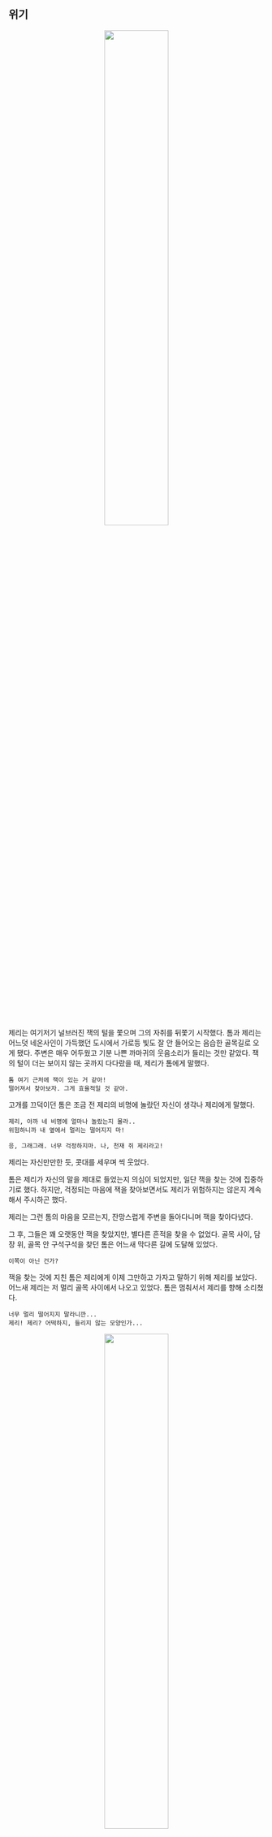 ## 위기

<!-- 어두운 골목 사진 -->
<p align="center"><img src="https://user-images.githubusercontent.com/74239275/99146981-55344f80-26c0-11eb-8721-c9a2f57fd5b6.jpg" width="50%" height="50%">

제리는 여기저기 널브러진 잭의 털을 쫓으며 그의 자취를 뒤쫓기 시작했다.
톰과 제리는 어느덧 네온사인이 가득했던 도시에서 가로등 빛도 잘 안 들어오는 음습한 골목길로 오게 됐다.
주변은 매우 어두웠고 기분 나쁜 까마귀의 웃음소리가 들리는 것만 같았다.
잭의 털이 더는 보이지 않는 곳까지 다다랐을 때, 제리가 톰에게 말했다.

```
톰 여기 근처에 잭이 있는 거 같아!
떨어져서 찾아보자. 그게 효율적일 것 같아.
```

고개를 끄덕이던 톰은 조금 전 제리의 비명에 놀랐던 자신이 생각나 제리에게 말했다.

```
제리, 아까 네 비명에 얼마나 놀랐는지 몰라..
위험하니까 내 옆에서 멀리는 떨어지지 마!
```
```
응, 그래그래. 너무 걱정하지마. 나, 천재 쥐 제리라고!
```
제리는 자신만만한 듯, 콧대를 세우며 씩 웃었다.

톰은 제리가 자신의 말을 제대로 들었는지 의심이 되었지만, 일단 잭을 찾는 것에 집중하기로 했다.
하지만, 걱정되는 마음에 잭을 찾아보면서도 제리가 위험하지는 않은지 계속해서 주시하곤 했다.

제리는 그런 톰의 마음을 모르는지, 잔망스럽게 주변을 돌아다니며 잭을 찾아다녔다.

그 후, 그들은 꽤 오랫동안 잭을 찾았지만, 별다른 흔적을 찾을 수 없었다.
골목 사이, 담장 위, 골목 안 구석구석을 찾던 톰은 어느새 막다른 길에 도달해 있었다.

```
이쪽이 아닌 건가?
```

잭을 찾는 것에 지친 톰은 제리에게 이제 그만하고 가자고 말하기 위해 제리를 보았다.
어느새 제리는 저 멀리 골목 사이에서 나오고 있었다.
톰은 멈춰서서 제리를 향해 소리쳤다.

```
너무 멀리 떨어지지 말라니깐... 
제리! 제리? 어떡하지, 들리지 않는 모양인가...
```
<!-- 제리를 부르는 톰 그림 -->
<p align="center"><img src="https://o.remove.bg/uploads/e8954cfb-4b30-41a5-8ebd-f60de282eb60/%EA%BC%B4%EB%A3%A8%EB%A3%A9.jpg" width="50%" height="50%">


톰은 초조해지기 시작했다. 
늦은 밤 골목길.
어떠한 나쁜 일이 벌어져도 이상하지 않은 상황이다.
```
불안한데.
어떡하지...
```

톰은 제리에게 더 가까이 가기 위해 발을 움직였다.
그때, 제리가 나온 골목 안에서 검은 그림자가 아른아른 보였다.
톰은 실눈을 뜨고 검은 그림자의 존재가 무엇인지 파악하기 위해 안간힘을 썼다.
제리를 향한 톰의 걸음이 점점 빨라졌다.
그러던 중 제리를 향해 커다란 검은 그림자가 점점 접근하기 시작했다.
검은 그림자의 존재를 알 수 없었던 톰은 이를 제리에게 알리기 위해 소리쳤다.

```
제리! 뒤를 봐!
```

톰이 소리쳐 보지만 멀리 떨어져 있는 제리에겐 들리지 않는다.

```
이런...! 제리! 위험해!!!
```

톰은 한 치의 망설임 없이 제리에게 달려갔다.
그 순간 날카로운 발톱이 제리를 낚아챘다.
제리는 미처 피하지 못하고 검은 그림자에 붙잡혔다.

<!-- 붙잡힌 제리의 모습 사진 -->
<p align="center"><img src="https://user-images.githubusercontent.com/74279304/99484634-2fe76000-29a4-11eb-9ac3-6321eedb5de7.png" width="50%" height="50%">

```
뭐, 뭐야?! 이거 놓지 못해-?!
```

발버둥 치는 제리를 본 톰은 제리를 붙잡은 그림자를 향해 소리쳤다.

```
제리를 놓아줘!! 제리!! 제리!! 안 돼!!
```
톰은 제리를 잡아챈 검은 그림자를 뒤쫓았다.
하지만 골목 안은 너무 어두웠으며, 검은 그림자는 어둠에 익숙한 듯 보였다.
그에 비해 오랜 시간 집에서 생활해 온 톰은 어둠 속에서 움직이는 것이 힘들었다.
어둠에서 헤매는 톰을 비웃듯, 이내 검은 그림자는 제리와 함께 사라졌다.
제리를 놓치긴 했지만, 톰은 잠깐 사이 고양이의 꼬리를 분명 보았다.
검은 그림자는 자신과 같은 고양이였다.
나아가 날카로운 발톱이 그가 위험한 고양이임을 알려주고 있었다.

톰은 서둘러 범인을 찾아서 제리를 찾아야만 했다.
만약 제리를 늦게 찾기라도 한다면, 제리는 이미 그 고양이의 먹이가 되었을지도 모른다.
톰은 놀란 마음을 다스리며 제리를 잡아간 범인의 모습을 되새겨보았다.
```
일단 진정하자. 아까 그 고양이 어떻게 생겼더라? 발과 발톱이 거칠었어... 길고양이가 분명해..
그러면, 저번에 만났던 덩치가 큰 고양인가? 아니면.. 제리가 잭이라고 예상했던 고양이?
아니면 완전히 다른 고양이..?
어두운 골목에서 자신의 모습을 안 드러냈으니 검은색 털을 가진 고양이가 분명해!!
```

톰은 그 찰나의 순간을 떠올리며 제리를 납치해간 고양이를 유추하기 시작했다.
그러나 아무리 생각해도 톰은 작은 정보만으로 그 고양이가 누군지 알 수 없었다.
가로등 빛도 잘 들어오지 않는 어두운 골목이었기 때문에 명확히 그 범인의 특징을 잡아낼 수 없어서였다.

```
혹시.. 제리의 말대로 잭인 걸까??
날이 밝았더라면 떨어진 털이라도 찾아봤을텐데..
아냐! 이렇게 생각하고 있을 시간이 없어!
```

톰은 제리를 찾으러 그림자를 쫓았다.
한시가 급했다.

```
제리! 어디로 간 거야! 내 목소리가 들리면 대답해 줘!
```

답답함에 혹시나 싶어 톰이 소리쳤다.
그때, 그림자가 도망간 방향으로 제리의 목소리가 들렸다.
 
```
톰!! 나 여기 있어!! 톰!!
살려.. 읍...
```

톰은 귀를 쫑긋 세우며 제리의 목소리가 들리는 곳이 어딘지 찾고자 하였다. 
톰이 소리를 쫓으며 말했다.
절규하는 목소리였다. 제리는 그의 제일 친한 친구였다. 이렇게 무기력하게 그를 잃을 수는 없었다.

```
안돼!
제리를 놔줘! 제발, 이렇게 부탁할게..
```

한편, 골목 속 어둠 어딘가 길고양이들의 소굴이 있었다.
그 곳에는 톰의 외침을 들으며 비웃는 고양이들이 가득했다.
제리를 납치한 고양이는 이곳으로 모습을 감췄다.


톰은 제리를 찾아 골목길의 깊은 곳으로 들어갔다. 
이곳저곳을 돌아다니다 마침내 톰은 길고양이들의 소굴을 찾아냈다. 
침을 삼키고서 숨을 크게 들이마신 톰은 소굴 안으로 한 발짝 발을 내디뎠다.
그곳에 들어선 톰은 무시무시한 분위기에 압도되었지만, 제리를 구하기 위해 용기를 내어 더 다가갔다.

자신의 소굴에 낯선 이가 들어온 것을 못마땅해하며 고양이들이 눈을 날카롭게 빛냈다.
그때, 제리를 납치한 그 고양이가 자신의 우두머리에게 얘기하듯이 말을 꺼냈다.

```
참 맛있게 생기지 않았습니까? 형님? 
```

<p align="center"><img src="https://user-images.githubusercontent.com/74230759/99184494-98f18c80-2786-11eb-8366-c676f698aa01.jpg" width="50%" height="50%">

제리는 어떤 고양이에게 꼬리를 잡혀 대롱대롱 매달려있었다.
몸이 축 늘어진 모습이 극한의 공포에 기절해버린 듯 했다.
톰은 제리가 금방이라도 잡아먹힐 것 같아 두려웠다. 

```
뭐야 너희! 당장 내 친구 안 풀어줘??
```
톰은 제리를 붙잡은 고양이들을 향해 날카로운 이빨을 내밀며 그들을 위협했다.

사실 톰은 생각보다 많은 숫자의 고양이를 보고 당황했지만, 제리를 구해야겠다는 생각밖에 들지 않았다.
절대 기 죽지 않겠다고 다짐하며 몸을 부풀리기 시작했다.

```
쟤는 뭐 하는 놈이야?
```

어둠에 가려 보이지 않던 길고양이들의 목소리가 하나둘씩 들려오기 시작했다. 

```
이 조그마한 쥐가 네 친구라고? 
형님, 이 고양이가 하는 말 좀 들어보십쇼. 이렇게 맛있어 보이는 쥐와 친구라니, 웃기지 않습니까?
어떻게 고양이와 쥐가 친구가 될 수 있겠습니까? 분명 자신의 먹이를 돌려받으려고 거짓말하는 것이 틀림 없습니다.
```

길고양이들은 먹이를 보고 친구라고 말하는 톰의 말에 어이없어하며 피식 웃었다.

그때, 어둠 속에서 한 고양이가 걸어 나왔다.

```
그래. 참 맛있게 생겼구나! 안 그래 톰?? 근데 여긴 무슨 일이지? 직접 너의 발로 여길 들어오다니 말이야.
```
그 고양이는 잭이었다. 

<!-- 잭의 모습 -->
<p align="center"><img src="https://i.esdrop.com/d/kM787vMiQE.jpg" width="50%" height="50%">

```
집고양이 생활이 꽤 만족스러운가 봐? 털에 윤기 도는 것 좀 봐.
```
잭이 톰을 비웃으며 말했다.

```
진짜 잭이었어?
```
```
그래, 톰. 오랜만이야? 어때, 잘 지냈어?
```

어둠에서 모습을 드러낸 잭은 고양이 무리 속 한가운데서 고고하게 자리 잡고 앉아 톰에게 말을 이어갔다.

```
아까는 그저 굶어가는 가여운 고양이인 척해봤지만… 역시나 나인지 몰라보고 제 먹이도 내주더군.
정말이지 감동이었어 톰.
하지만, 길고양이 시절은 다 잊은 모양이야. 먹이를 나눠주는 여유도 부리다니.
집고양이가 다 된 네 꼴을 보니 아주 우습구나. 
```

오랜만에 만난 잭은 예전보다 초췌해져 있었다. 
원래도 삐딱한 인상이긴 했지만 예전보다 훨씬 탁하고 날카로운 눈동자를 하고 있었다.
톰은 잭이 종적을 감춘 이후 어떻게 지냈는지, 그리고 왜 길고양이들의 소굴에서 우두머리 역할을 하고 있는지 궁금했다.
하지만 궁금증을 해결하는 것보다 제리를 구하는 것이 우선이었다.

```
잭, 그 쥐는 제리야. 얼른 놔줘. 제리가 먼저 너를 알아보고 찾으러 다녔어.
```

하지만 잭은 잔인한 미소를 지으며 군침을 삼켰다.

```
제리? 하하 넌 아직도 쥐랑 다니나 보군. 정말 변한 게 하나도 없어.
```
```
톰, 정말로 쥐와 우리가 친구가 될 수 있을 거라는 순진한 생각을 하는 건 아니겠지? 쥐는 그저 우리의 먹잇감일 뿐이야.
아우들아, 내가 먼저 한 입을 먹을 테니 너희들은 그다음에 먹도록 해라.
```

그리고 잭은 제리를 향해 입을 벌리고 천천히 다가가기 시작했다.

```
안 돼!!! 멈춰!!!
```

톰은 앞뒤 생각할 겨를 없이 잭에게 달려들어 얼굴을 할퀴었다. 
잭은 뛰어난 반사 신경으로 치명상을 입는 것은 피했지만 스친 왼쪽 볼에서 피가 조금 흘러나왔다.
톰의 공격에 제리는 잭으로부터 빠져나올 수 있었다. 
톰은 재빠르게 제리를 붙잡고 잭과 간격을 벌렸다.
하지만 이미 도망가기에는 늦었다.
잭이 공격당하자마자 그를 따르는 길고양이 무리가 출구를 가로막고 그 주위를 둘러싸서 톰과 제리를 포위했기 때문이다.

```
톰, 죽고 싶은가 보구나. 또 그 때와 똑같은 실수를 저지르겠다는 거냐?
```

잭이 분노에 가득 찬 표정으로 말했다.

톰은 제리를 잡아먹으려는 잭의 태도에 반사적으로 공격하였지만, 잭의 말을 듣자마자 잊고 있었던 공포를 느꼈다.
주위를 살펴보니 앞에는 잭이 점점 다가오고, 뒤에는 잭의 무리가 톰을 감싸고 있었다. 
톰은 패닉 상태에 빠져 아무런 대책을 세울 수가 없었다.

```
그래.. 예전에도 이런 상황이었던 것 같은데..
```

한창 톰이 미야에게 사랑에 빠졌을 때 잭과 싸운 적이 있었다.
미야를 향한 톰의 마음이 너무 커 숨기려 해도 숨길 수 없었기 때문일까?
잭은 쉽게 톰의 마음을 알아챘고, 톰의 행동을 석연치 않아 했다.
왜냐하면 톰이 미야를 좋아했던 것과는 상관없이 미야의 짝은 잭이었기 때문이다.
톰이 잭보다 미야를 먼저 좋아했던 건 사실이나 이는 자신만이 알고 있었던 마음이고, 이를 잭이 알 리가 없었다.
이러한 상황이기에 미야를 좋아하는 듯한 톰의 행동이 잭의 마음에 들지 않는 건 당연한 일이었다. 
그러다 어느 날 톰이 미야와 함께 있는 걸 발견한 잭은 그동안 꾹꾹 눌러왔던 분노를 억누르지 못하고 끝내 표출하고 말았다. 
분노한 잭은 자신의 무리를 데려와 톰이 다신 미야에게 다가가지 못하도록 하려 하였다.
그때에도 지금처럼 톰은 잭의 무리에 둘러싸였고 수적 열세 때문에 지고 말았다.
그 이후로 톰은 다시 잭에게 덤비지 못했다.
그리고 미야를, 톰에게 가장 소중했던 존재를 다신 볼 수 없었다. 
그 때와 비슷한 상황에 처하자 톰은 그 순간의 기억이 떠올랐다.

하지만 그 생각도 잠깐, 톰은 현재 자신이 처한 상황에 두려움을 느꼈다.

```
'어떡하지? 이대로 죽는 걸까?'
```


톰은 찰나에 여러가지 생각을 했다.
그저 잭을 바라보기만 하였다.
그러한 톰을 보며 옅은 웃음을 띄는 잭은 톰에게 점점 다가왔다.
잭의 무리들도 톰을 놀리듯 고약한 웃음을 선사하고 있었다.
반대로 톰과 같이 두려워하던 제리는 몸의 떨림이 사그라들고 있었고, 뭔가 찾고 있는 듯 하였다. 
두리번 거리던 제리는 한 구멍을 발견했다.
잭은 날카로운 발톱을 드러낸 채 톰에게 뛰어들었다.
그 순간, 동시에 제리는 톰에게 소리쳤다.

<!-- 구멍을 가리키는 제리 사진 -->
<p align="center"><img src="https://postfiles.pstatic.net/MjAyMDExMThfNTgg/MDAxNjA1NzAxMDk0NzE5.5M28uJ0a5mr-nQBlH3Xsq3hM43ky3OwJZbW902F_6Ggg.dE6FKHSyhiJfS0z06WLn8NS7zZzstjWsloAxChYjJyYg.PNG.eunyoungyi/%EC%9C%84%EA%B8%B0_%EC%A0%9C%EB%A6%AC%EA%B0%80%EB%B0%9C%EA%B2%AC%ED%95%9C%EA%B5%AC%EB%A9%8D.png?type=w773" width="50%" height="50%">

```
톰!! 왼쪽 담장 구멍으로 도망쳐!
```

톰이 공포와 충격으로 몸이 굳어 있을 때 톰을 대신해서 제리는 빠르게 주위를 살펴보고 도망갈 궁리를 하고 있었다. 
다행히 제리는 톰의 왼쪽에 작은 구멍이 난 담장이 있는 것을 포착했고, 재빨리 톰에게 이 사실을 알렸다.
제리의 말에 톰은 곧바로 정신을 차리고 담장을 향해 달렸다. 그러고는 제리에게 말했다.

```
좋아 제리, 꽉 잡고 있어!
```

제리는 떨어질세라 톰의 앞발을 꽉 잡고 매달린 채 톰과 달아나기 시작했다.

담장에 난 구멍은 고양이 한 마리가 빠져나갈 수 있는 크기였기에, 잭의 무리는 톰과 제리를 빠르게 쫓아올 수 없었다.
하지만 톰과 제리는 그 사실을 알지 못한 채, 그저 그들에게서 도망을 가야 한다는 생각뿐이었다.
톰과 제리는 뒤도 돌아보지 않은 채 계속해서 앞으로 달리고, 또 달려 나갔다.

```
톰 우리 살아남을 수 있을까?
```
```
걱정하지 마. 제리, 나를 믿어. 절대 널 놓치지 않을 거야..
소중한 존재를 잃는 건 이제 그만하고 싶다고..
```

톰은 필사적으로 달렸다. 숨이 가쁘게 차올랐지만 멈추지 않았다.
그렇게 한참을 달렸을 때, 쫓아오는 소리가 들리지 않는다는 것을 깨달은 톰은 그 자리에서 바로 멈추었다.
주위를 둘러보니 어느 새 공터로 돌아와 있었다. 정신없이 달리기만 하느라 어디로 가고 있는지도 몰랐지만 다행이 알만한 곳으로 돌아온 모양이었다.
혹시 누가 쫓아오고 있는지 주위를 확인한 톰은 제리의 상태를 확인했다. 
제리는 너무나 달라진 잭의 모습에 당황한 듯 생각에 빠져있었다.

```
제리. 괜찮아? 
```

톰은 적잖게 당황하는 제리를 걱정하며 조심스레 물었다.

```
톰.. 잭이 왜 저렇게 변한 거야? 
잭이 사라졌을 때... 그때 무슨 일이 생겼던 게 분명해!
고양이가 저렇게 한순간에 바뀌기가 쉽지 않잖아..?
```
```
그러게.. 아무리 나쁜 무리와 지냈다고 하더라도 이렇게 변할 수는 없을 거야. 
말투와 눈빛 자체가 너무 다르던걸. 평범한 원인은 아닌 것 같아..!
```

톰은 제리의 말을 듣고 나서 생각에 잠겼다.
잭이 그동안 대체 어떤 일을 겪었길래 이렇게 변했을지 곰곰이 추측해보았다.
그러다 문득 티비에서 보았던 한 장면이 떠올랐다.
노을 너머의 세계를 갔다 온 몇몇 사람들이 이상해졌다는 이야기였다. 
톰은 제리에게 말했다.

```
... 노을 너머 세계....
그래..!!! 잭은 노을 너머 세계에 갔던 게 분명해!
제리, 어쩌면 우리가 모험을 떠나 노을 너머의 세계에 도착한다면 모든 진실을 알 수 있을지도 몰라.
``` 

제리는 깜짝 놀라며 되물었다.

```
뭐?! 근데.. 우린 노을 너머의 세계에 대해 아는 게 없는걸? 그리고 변해버린 잭에 대해서도..
```

톰은 한숨을 쉬며 대답했다.

```
하.. 노을 너머 세계에 대한 것을 알 수 있다면 좋을 텐데..
```

```
음.. 아! 톰, 대장 바퀴한테 물어보는 건 어때?
그는 모르는 게 없어 보이던데
```

```
좋아, 그럼 일단 대장 바퀴를 찾아보자. 아까 우리가 바퀴들을 봤던 골목에서 크게 멀어지지 않았을 거야.
```

톰과 제리는 대장 바퀴를 찾아 이전에 바퀴들을 만났던 골목으로 다시 들어갔다.

다행이 그곳에서 분주히 이사 준비를 하고 있는 바퀴 무리를 어렵지 않게 찾을 수 있었다.

톰과 제리는 대장 바퀴에게 갔다.

```
대장 바퀴!! 혹시 노을 너머 세계에 대해 알고 있는 게 있니?? 
```
```
노을 너머 세계? 정말 노을 너머의 세계에 대해서 알고 싶어?
```
```
응... 네 지식이 필요해 우리를 좀 도와줘. 부탁해.
```

톰과 제리의 부탁에 대장 바퀴는 잠시 뜸을 들이다 이내 대답했다.

```
노을 너머 세계는 나도 가본 적이 없어서 그저 풍문으로만 들은 얘기야.
그 세계는 말이야... 
너희 동화 "오즈의 마법사" 알지?
```
```
응! 도로시와 친구들이 소원을 이루기 위해 위대한 마법사 오즈를 만나러 가는 내용이잖아!
근데 그건 왜 물어봐?
```
```
노을 너머 세계가 바로 그런 곳이야
나도 잘은 모르지만 그곳에는 오즈처럼 소원을 들어주는 마법사가 있다고 했어.
...여기까지가 나, 그리고 우리 바퀴벌레 가족이 너희에게 말해줄 수 있는 노을 너머 세계에 대한 내용들이야.
이 이상은 우리도 말해줄 수 없어. 
도움이 되었길 바라...
```

톰과 제리는 대장 바퀴의 이야기를 귀 기울여 들었다.

```
음... 그러니까 노을 너머 세계에 가면 소원을 이룰 수 있다는 말이지....? 
대장 바퀴야, 혹시 그 노을 너머 세계에 가는 방법을 말해줄 수 있니?
```

대장 바퀴는 톰의 질문을 듣고 이내 씁쓸한 표정을 짓더니 말했다. 

```
음... 먹이 찾는 것을 도와줬으니 특별히 말해줄게.
노을 너머 세계는 가고 싶다고 해서 아무나 갈 수 있는 곳이 아니야.
마법사가 직접 노을 너머 세계에 올 사람을 선택하고 오직 '선택'받은 것들만 노을 너머 세계로 갈 수 있는 거지.
내가 듣기로 노을 너머 세계의 마법사는 선택의 증표로 '구슬'을 준다고 했어. 너희 혹시 구슬을 받은 거야?
```

제리는 대장 바퀴의 말을 듣고선 깜짝 놀랐다. 

```
혹시.. 톰, 우리 모험을 떠나기 전 만났던 그 할머니가 마법사 였던거 아닐까?
```

제리는 혹시나 하는 마음에 톰의 목에 걸려있던 오색빛깔 복주머니를 풀어 그 안의 내용물을 확인했다.

```
톰!! 이것 봐!! 구슬이야!! 역시 그 할머니가 마법사였어!
```

대장 바퀴는 톰과 제리가 선택받았다는 사실에 놀랐다.

```
너희는 선택받았구나. 그럼 말이 달라지지. 나는 선택받은 자들에게만 노을 너머 세계로 향하는 방법을 알려주고 있어.
아깐 너희가 선택받은 자들이 아니라고 생각해서 말해줄 수 없었던 거고.
그 구슬이 지금은 옥빛이지만, 너희가 많은 일들을 겪다보면 그 구슬이 노을 빛으로 변할거야.
이미 너희의 구슬은 노을 빛이 되기 직전이네.
이제 곧 그 구슬이 하나의 세계가 되어서, 너희를 빨아들인다고 해. 그게 바로 노을 너머의 세계야. 
그 뒤론 나도 안 가봐서 어떤 일이 일어나는지 모르지만,
그 노을 너머의 세계에서 탐욕을 부리거나, 규칙을 어기면 나올 땐 전혀 다른 것이 되어서 나온다는 소문이 있어.
```
```
노을 너머 세계로 갈 수 있다니!
잭도 그곳으로 가서 무슨 일이 있었던 걸까...?
그래서 저렇게 바뀌어버린걸까...?
```

<!-- 노을 너머의 세계를 바라보는 톰과 제리 -->
<p align="center"><img src="https://postfiles.pstatic.net/MjAyMDExMjBfMTA3/MDAxNjA1ODY0NTcwMDA1.ldIvtVklyeYB7kJEaSUV1cWAoBCbdbLCGbgl8pzL3ZEg.5EPhFn8gRW4FngBI_wMI7qqUi9rQgE3h5sjIkbuZOf4g.PNG.sihumji00/%EB%85%B8%EC%9D%84.png?type=w966" data-lazy-src="" data-width="783" data-height="980" alt="" class="se-image-resource" width ="50%" height= "50%">
 
제리는 잭과 노을 너머 세계와의 관련성에 대해 더욱 궁금해졌다.
톰은 노을 너머 세계로 향할 수 있다는 사실에 가슴이 뛰었고, 그곳에서 자신을 돌보아줄 집사와 다시 행복해질 상상을 했다.
그러나 잭에 대한 찝찝함은 가슴 한구석에 남아있었다.

```
가자 제리!!!!
```
```
그래, 톰!
```

방금 있었던 위험함은 까맣게 잊은 건지, 톰과 제리는 흥분된 마음으로 바퀴에게 인사를 건네고 떠났다. 
그들에게 어떤 일이 일어날지 모른 채로...

제리와 톰은 골목을 찾아 그곳에서 구슬을 꺼냈다. 
그러자 환한 빛이 번쩍하더니 이상한 기분이 들며, 톰과 제리의 눈앞이 아득해졌다.

```
톰! 나 지금 눈앞이 너무 어지러워!
```

톰과 제리가 어지러움에 정신을 잃기 직전 그들에 앞에 돌연 문 손잡이가 나타났다.

```
제리! 으윽... 너 이거 보여? 나만 보이는 거 아니지?
```
```
나도 보여! 이걸 돌려야만 노을 너머의 세계로 가는 것 같아... 
으으... 일단 빨리 돌리자. 나 지금 기절할 것 같아!
```

톰과 제리는 어지러운 정신을 붙잡고 힘겹게 심호흡을 내쉬며 문 손잡이를 잡아당겼다.

<!-- 톰과 제리가 문 손잡이를 잡으려는 그림 -->
<p align="center"><img src="https://user-images.githubusercontent.com/74254652/99692870-1b9f8200-2ace-11eb-9b99-e6a958704925.png" width="50%" height="50%">

마지막 남은 힘으로 문 손잡이를 돌린 톰과 제리에 눈에 비친 것은 긴 통로와 그 끝에 있는 조그마한 문이었다.
그들은 그 모습을 눈에 담으며 정신을 잃었다.

```
...
...나...!
...톰 일어나!
톰! 우리 노을 너머의 세계에 도착했어!
```

주위가 모두 거울로 가득한 것 같은 통로의 끝엔 옥색깔의 문이 있었다.
톰과 제리는 서로를 바라보았다. 
둘은 두려움과 설렘과 호기심이 복잡하게 뒤얽힌 마음을 품고 통로를 따라 문을 향해 걸어갔다.

문은 가까이 다가가니 꽤 컸다. 
그리고 톰과 제리가 문 앞에 서자 문이 자동으로 열렸다.
톰과 제리는 문 안으로 들어갔다. 그러자 문이 자동으로 닫히고 흔적도 없이 사라졌다.

<!-- 꽃으로 가득한 넓은 들판과 푸른 하늘 -->
<p align="center"><img src="https://postfiles.pstatic.net/MjAyMDExMjBfMjM4/MDAxNjA1ODU0NjYyMDMw.Fx6dK6X9NqvVCmPPFU5uJwDTPUWJEipelEzHYbr8Nogg.7jHmkhx4lGJgtopvAER3lI4mUAjmLz6Llexaby1tqu4g.JPEG.eunyoungyi/%EC%9C%84%EA%B8%B0_%EB%93%A4%ED%8C%90.jpg?type=w773" width="50%" height="50%">

```
우와...
```
톰과 제리의 눈 앞에 펼쳐진 것은 꽃으로 가득한 넓은 들판과 푸른 하늘이었다.

한편 톰과 제리가 떠난 후 바퀴벌레들은 그제서야 톰의 집사가 톰을 계속 그리워 하며 기다리고 있다는 것을 떠올렸다.
그러나 톰과 제리는 이미 노을 너머의 세계로 떠나버린 이후 였고 그들이 돌아오기 전까지 바퀴벌레들이 노을 너머의 세계로 갈 수 있는 방법은 없었다. 

```
대장 어쩌죠, 톰의 집사가 톰을 애타게 찾고 있다는 것을 전하지 못했어요. 
```

```
이미 톰은 떠나버렸어...이제는 톰이 올바른 선택을 해서 무사히 돌아오기만을 바래야지...
우리도 이만 먹이를 찾으러 가자.
```

다시 노을 너머의 세계,
방금까지 어둠 속에 있던 톰과 제리는 믿기지 않은 광경에 입이 떡 벌어졌다.
톰과 제리가 첫발을 내딛자 들판 사이로 길이 생겼다.
제리가 말했다.
```
이 길로 가라는 것일까?
```

그러자 옆에서 누군가가 말을 걸었다.
```
또 왔군. 이번엔 누구야?
```
깜짝 놀란 톰과 제리는 옆을 돌아보았다. 그러나 말을 건넬만한 인물은 없었고 웬 허수아비만 있을 뿐이다.

```
제리...방금 누군가가 말 걸지 않았어?
```
톰이 목소리를 낮춰서 소근소근 제리에게 물었다.
제리가 조심스럽게 고개를 끄덕이던 찰나에, 또다시 목소리가 들렸다.
```
누군가긴! 나야 나!
```
톰과 제리는 깜짝 놀랐다. 허수아비가 말은 건 것이었다.
```
당신 누구야!
```
톰과 제리가 소리쳤다.
허수아비는 그러한 반응이 익숙한 듯이 아무렇지 않게 톰과 제리에게 인사를 건넸다.

<!-- 톰과 제리에게 말을 거는 허수아비 -->
<p align="center"><img src="https://user-images.githubusercontent.com/74265263/99740175-c5543280-2b11-11eb-905f-b9b375543076.jpg" width="50%" height="50%"> 

```
반갑다. 난 노을 너머 세계의 수문장 허수아비라고 해. 너희에게 길을 알려줄 의무를 가지고 있지. 
```
허수아비의 말에도 톰과 제리는 여전히 경계하는 태세를 유지했다.
잔뜩 경계하는 목소리로 제리가 물었다.
```
길이요?
```
제리의 물음에 허수아비는 고개를 크게 끄덕이며 대답했다.
```
그래, 너희는 위대한 마법사 '미야미야'님을 만나러 이 세계에 온 거 아니야?
```
'미야미야'라는 이름은 처음 들어봤지만 소원을 들어주는 마법사임은 틀림없었다. 톰과 제리는 고개를 끄덕였다.
```
들판에 생긴 이 길을 따라 쭉 가면 다른 안내자가 기다리고 있을 거야. 
```
허수아비가 미심쩍었지만, 다른 방도가 없기에 톰과 제리는 길을 따라가기로 결심했다. 톰과 제리가 결심이 선 듯하자 허수아비는 그들에게 다시 말을 걸었다.

```
이 길은 너희에게 평탄하지 만은 않을 거다!
길을 가다 보면 곳곳에서 너희를 위험에 빠뜨리는 난관들이 있을 수도 있어.
아니면 너희가 정말 원하는 것을 보여주며 너희를 유혹할 수도 있지.
여러 난관과 유혹들을 떨쳐내고 이 길만을 따라서 가야 해!
```
```
윽... 너무 어려운 거 아니야?
```
```
'미야미야'님을 만나기 위해선 그 정도의 고난은 있어야지! 너희 길만 걷다 보면 만날 수 있을 줄 알았어?
```
허수아비의 충고에 톰과 제리는 마음을 다 잡고 길을 따라가기 시작했다.
그러자 허수아비는 톰과 제리를 보내며 작게 중얼거렸다.

```
얼마 전에 왔던 검은 고양이 잭이라는 놈은 지나친 욕망 때문에 잘못된 선택을 해버리고 타락해버렸었지...너희는 올바른 선택을 하길 바랄게. 
그리고 절대 '검은마녀'와 마주치지 않기를...
```
톰과 제리는 미야미야가 어떤 존재일지에 대해 대화를 하며 길을 걸었다.
제리가 말했다.

```
마법사라고 했어! 분명 푸른눈에 신비한 모습을 하고 있을거야.
```

톰은 아무리 생각해보아도 도무지 모습을 상상할 수 없었다.
제리는 톰의 옆에서 자꾸 재잘거렸다.

한참 동안 길을 걸은 것 같은데 이상하게 해의 위치가 변하지 않았다.
한껏 들떠서 주변을 제대로 신경쓰지 못하고 있던 제리와 달리 톰은 무언가 이상함을 느꼈다.
```
제리 뭔가 이상해...
```
```
톰, 너무 걱정하지 말라니까~ 난 벌써 너무 신나는거 있지?
```
```
우리가 처음 들어왔을 때 분명 해가 금방이라도 질 것 처럼 노을이 짙었는데 아직도 해가 지평선을 넘어가지 않았어...
여기가 노을 너머 세계인 이유가 이걸까? 이곳은 노을이 절대 지지 않는 세계인거야!
```
```
그런가...실은 난 잘 모르겠어 톰, 난 얼른 마법사를 만나고 싶을 뿐이야...
어서 서두르기나 하자!
```
제리는 아까보다 빠른 발걸음으로 앞장서기 시작했다. 
주변에는 아무도 없고, 톰도 지지 않는 노을에 대해 할 수 있는 일이 없었기에 계속 걸었다.
끝이 없는 여정에 톰은 지쳐가고 있었다.
그때 톰의 정신을 깨우는 향기가 났다.
톰의 눈빛이 말똥거렸다. 캣닢 냄새였다.
집사가 종종 주곤했던 캣닢 냄새에 들뜬 톰은 갑자기 달리기 시작했다.
```
톰, 갑자기 왜 그렇게 빨리 가?! 기다려!
```
평범한 캣닢보다 향이 강한 탓에 톰은 제리의 소리침을 들은 채 만 채 캣닢 냄새를 따라 달렸다.
톰이 캣닢을 찾는 것에 정신이 팔리는 동안 제리는 열심히 뒤쫓았다.
아까까지만 해도 불안해하던 톰이 적극적으로 달리니 제리는 의아할 뿐이었다.

